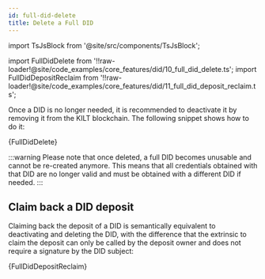 ```yaml
---
id: full-did-delete
title: Delete a Full DID
---
```


import TsJsBlock from '@site/src/components/TsJsBlock';

import FullDidDelete from '!!raw-loader!@site/code_examples/core_features/did/10_full_did_delete.ts';
import FullDidDepositReclaim from '!!raw-loader!@site/code_examples/core_features/did/11_full_did_deposit_reclaim.ts';

Once a DID is no longer needed, it is recommended to deactivate it by removing it from the KILT blockchain.
The following snippet shows how to do it:

<TsJsBlock>
  {FullDidDelete}
</TsJsBlock>

:::warning
Please note that once deleted, a full DID becomes unusable and cannot be re-created anymore.
This means that all credentials obtained with that DID are no longer valid and must be obtained with a different DID if needed.
:::

## Claim back a DID deposit

Claiming back the deposit of a DID is semantically equivalent to deactivating and deleting the DID, with the difference that the extrinsic to claim the deposit can only be called by the deposit owner and does not require a signature by the DID subject:

<TsJsBlock>
  {FullDidDepositReclaim}
</TsJsBlock>